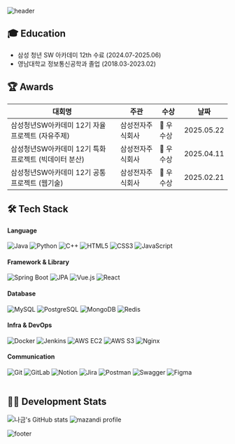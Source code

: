 ![header](https://capsule-render.vercel.app/api?type=waving&color=87CEFA&height=220&section=header&text=Gomie's%20GitHub&fontSize=48&fontColor=ffffff&fontAlign=50&fontAlignY=40)

## 🎓 Education
- 삼성 청년 SW 아카데미 12th 수료 (2024.07-2025.06)<br>
- 영남대학교 정보통신공학과 졸업 (2018.03-2023.02) 

## 🏆 Awards  
| 대회명 | 주관 | 수상 | 날짜 |
|--------|------|------|------|
| 삼성청년SW아카데미 12기 자율 프로젝트 (자유주제) | 삼성전자주식회사 | 🥉 우수상 | 2025.05.22 |
| 삼성청년SW아카데미 12기 특화 프로젝트 (빅데이터 분산) | 삼성전자주식회사 | 🥇 우수상 | 2025.04.11 |
| 삼성청년SW아카데미 12기 공통 프로젝트 (웹기술) | 삼성전자주식회사 | 🥉 우수상 | 2025.02.21 |

## 🛠️ Tech Stack
#### Language
![Java](https://img.shields.io/badge/Java-007396?style=flat&logo=openjdk&logoColor=white)
![Python](https://img.shields.io/badge/Python-3776AB?style=flat&logo=python&logoColor=white)
![C++](https://img.shields.io/badge/C++-00599C?style=flat&logo=cplusplus&logoColor=white)
![HTML5](https://img.shields.io/badge/HTML5-E34F26?style=flat&logo=html5&logoColor=white)
![CSS3](https://img.shields.io/badge/CSS3-1572B6?style=flat&logo=css3&logoColor=white)
![JavaScript](https://img.shields.io/badge/JavaScript-F7DF1E?style=flat&logo=javascript&logoColor=black)

#### Framework & Library
![Spring Boot](https://img.shields.io/badge/SpringBoot-6DB33F?style=flat&logo=springboot&logoColor=white)
![JPA](https://img.shields.io/badge/JPA-59666C?style=flat&logo=hibernate&logoColor=white)
![Vue.js](https://img.shields.io/badge/Vue.js-4FC08D?style=flat&logo=vue.js&logoColor=white)
![React](https://img.shields.io/badge/React-61DAFB?style=flat&logo=react&logoColor=black)

#### Database
![MySQL](https://img.shields.io/badge/MySQL-4479A1?style=flat&logo=mysql&logoColor=white)
![PostgreSQL](https://img.shields.io/badge/PostgreSQL-4169E1?style=flat&logo=postgresql&logoColor=white)
![MongoDB](https://img.shields.io/badge/MongoDB-47A248?style=flat&logo=mongodb&logoColor=white)
![Redis](https://img.shields.io/badge/Redis-DC382D?style=flat&logo=redis&logoColor=white)

#### Infra & DevOps
![Docker](https://img.shields.io/badge/Docker-2496ED?style=flat&logo=docker&logoColor=white)
![Jenkins](https://img.shields.io/badge/Jenkins-D24939?style=flat&logo=jenkins&logoColor=white)
![AWS EC2](https://img.shields.io/badge/AWS_EC2-FF9900?style=flat&logo=amazon-ec2&logoColor=white)
![AWS S3](https://img.shields.io/badge/AWS_S3-569A31?style=flat&logo=amazon-s3&logoColor=white)
![Nginx](https://img.shields.io/badge/Nginx-009639?style=flat&logo=nginx&logoColor=white)

#### Communication
![Git](https://img.shields.io/badge/Git-F05032?style=flat&logo=git&logoColor=white)
![GitLab](https://img.shields.io/badge/GitLab-FC6D26?style=flat&logo=gitlab&logoColor=white)
![Notion](https://img.shields.io/badge/Notion-000000?style=flat&logo=notion&logoColor=white)
![Jira](https://img.shields.io/badge/Jira-0052CC?style=flat&logo=jira&logoColor=white)
![Postman](https://img.shields.io/badge/Postman-FF6C37?style=flat&logo=postman&logoColor=white)
![Swagger](https://img.shields.io/badge/Swagger-85EA2D?style=flat&logo=swagger&logoColor=black)
![Figma](https://img.shields.io/badge/Figma-F24E1E?style=flat&logo=figma&logoColor=white)
<br>
<br>
## 🧑‍💻 Development Stats
![나금's GitHub stats](https://github-readme-stats.vercel.app/api?username=gomie1&show_icons=true&theme=default)
![mazandi profile](http://mazassumnida.wtf/api/v2/generate_badge?boj=nagum0545)

![footer](https://capsule-render.vercel.app/api?type=waving&color=87CEFA&height=120&section=footer)
